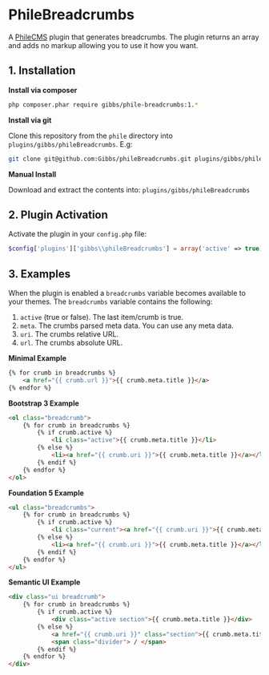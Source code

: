 PhileBreadcrumbs
================

A [PhileCMS](https://github.com/PhileCMS/Phile) plugin that generates 
breadcrumbs. The plugin returns an array and adds no markup allowing you to use 
it how you want.

## 1. Installation

**Install via composer**

```bash
php composer.phar require gibbs/phile-breadcrumbs:1.*
```

**Install via git**

Clone this repository from the ```phile``` directory into 
```plugins/gibbs/phileBreadcrumbs```. E.g:

```bash
git clone git@github.com:Gibbs/phileBreadcrumbs.git plugins/gibbs/phileBreadcrumbs
```

**Manual Install**

Download and extract the contents into: ```plugins/gibbs/phileBreadcrumbs```

## 2. Plugin Activation

Activate the plugin in your ```config.php``` file:

```php
$config['plugins']['gibbs\\phileBreadcrumbs'] = array('active' => true);
```

## 3. Examples

When the plugin is enabled a ```breadcrumbs``` variable becomes available to 
your themes. The ```breadcrumbs``` variable contains the following:

1. ```active``` (true or false). The last item/crumb is true.
2. ```meta```. The crumbs parsed meta data. You can use any meta data.
3. ```uri```. The crumbs relative URL.
4. ```url```. The crumbs absolute URL.

**Minimal Example**

```html
{% for crumb in breadcrumbs %}
	<a href="{{ crumb.url }}">{{ crumb.meta.title }}</a>
{% endfor %}
```

**Bootstrap 3 Example**

```html
<ol class="breadcrumb">
	{% for crumb in breadcrumbs %}
		{% if crumb.active %}
			<li class="active">{{ crumb.meta.title }}</li>
		{% else %}
			<li><a href="{{ crumb.uri }}">{{ crumb.meta.title }}</a></li>
		{% endif %}
	{% endfor %}
</ol>
```

**Foundation 5 Example**

```html
<ul class="breadcrumbs">
	{% for crumb in breadcrumbs %}
		{% if crumb.active %}
			<li class="current"><a href="{{ crumb.uri }}">{{ crumb.meta.title }}</a></li>
		{% else %}
			<li><a href="{{ crumb.uri }}">{{ crumb.meta.title }}</a></li>
		{% endif %}
	{% endfor %}
</ul>
```

**Semantic UI Example**

```html
<div class="ui breadcrumb">
	{% for crumb in breadcrumbs %}
		{% if crumb.active %}
			<div class="active section">{{ crumb.meta.title }}</div>
		{% else %}
			<a href="{{ crumb.uri }}" class="section">{{ crumb.meta.title }}</a>
			<span class="divider"> / </span>
		{% endif %}
	{% endfor %}
</div>
```
